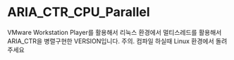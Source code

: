# ARIA_CTR_CPU_Parallel

VMware Workstation Player를 활용해서 리눅스 환경에서 멀티스레드를 활용해서 ARIA_CTR을 병렬구현한 VERSION입니다.
주의. 컴파일 하실때 Linux 환경에서 돌려주세요
